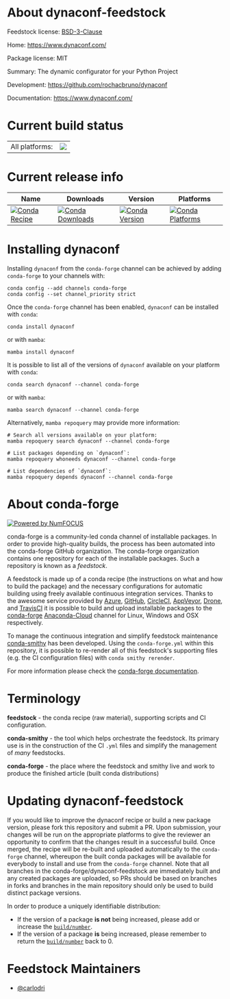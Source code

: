 About dynaconf-feedstock
========================

Feedstock license: [BSD-3-Clause](https://github.com/conda-forge/dynaconf-feedstock/blob/main/LICENSE.txt)

Home: https://www.dynaconf.com/

Package license: MIT

Summary: The dynamic configurator for your Python Project

Development: https://github.com/rochacbruno/dynaconf

Documentation: https://www.dynaconf.com/

Current build status
====================


<table><tr><td>All platforms:</td>
    <td>
      <a href="https://dev.azure.com/conda-forge/feedstock-builds/_build/latest?definitionId=11021&branchName=main">
        <img src="https://dev.azure.com/conda-forge/feedstock-builds/_apis/build/status/dynaconf-feedstock?branchName=main">
      </a>
    </td>
  </tr>
</table>

Current release info
====================

| Name | Downloads | Version | Platforms |
| --- | --- | --- | --- |
| [![Conda Recipe](https://img.shields.io/badge/recipe-dynaconf-green.svg)](https://anaconda.org/conda-forge/dynaconf) | [![Conda Downloads](https://img.shields.io/conda/dn/conda-forge/dynaconf.svg)](https://anaconda.org/conda-forge/dynaconf) | [![Conda Version](https://img.shields.io/conda/vn/conda-forge/dynaconf.svg)](https://anaconda.org/conda-forge/dynaconf) | [![Conda Platforms](https://img.shields.io/conda/pn/conda-forge/dynaconf.svg)](https://anaconda.org/conda-forge/dynaconf) |

Installing dynaconf
===================

Installing `dynaconf` from the `conda-forge` channel can be achieved by adding `conda-forge` to your channels with:

```
conda config --add channels conda-forge
conda config --set channel_priority strict
```

Once the `conda-forge` channel has been enabled, `dynaconf` can be installed with `conda`:

```
conda install dynaconf
```

or with `mamba`:

```
mamba install dynaconf
```

It is possible to list all of the versions of `dynaconf` available on your platform with `conda`:

```
conda search dynaconf --channel conda-forge
```

or with `mamba`:

```
mamba search dynaconf --channel conda-forge
```

Alternatively, `mamba repoquery` may provide more information:

```
# Search all versions available on your platform:
mamba repoquery search dynaconf --channel conda-forge

# List packages depending on `dynaconf`:
mamba repoquery whoneeds dynaconf --channel conda-forge

# List dependencies of `dynaconf`:
mamba repoquery depends dynaconf --channel conda-forge
```


About conda-forge
=================

[![Powered by
NumFOCUS](https://img.shields.io/badge/powered%20by-NumFOCUS-orange.svg?style=flat&colorA=E1523D&colorB=007D8A)](https://numfocus.org)

conda-forge is a community-led conda channel of installable packages.
In order to provide high-quality builds, the process has been automated into the
conda-forge GitHub organization. The conda-forge organization contains one repository
for each of the installable packages. Such a repository is known as a *feedstock*.

A feedstock is made up of a conda recipe (the instructions on what and how to build
the package) and the necessary configurations for automatic building using freely
available continuous integration services. Thanks to the awesome service provided by
[Azure](https://azure.microsoft.com/en-us/services/devops/), [GitHub](https://github.com/),
[CircleCI](https://circleci.com/), [AppVeyor](https://www.appveyor.com/),
[Drone](https://cloud.drone.io/welcome), and [TravisCI](https://travis-ci.com/)
it is possible to build and upload installable packages to the
[conda-forge](https://anaconda.org/conda-forge) [Anaconda-Cloud](https://anaconda.org/)
channel for Linux, Windows and OSX respectively.

To manage the continuous integration and simplify feedstock maintenance
[conda-smithy](https://github.com/conda-forge/conda-smithy) has been developed.
Using the ``conda-forge.yml`` within this repository, it is possible to re-render all of
this feedstock's supporting files (e.g. the CI configuration files) with ``conda smithy rerender``.

For more information please check the [conda-forge documentation](https://conda-forge.org/docs/).

Terminology
===========

**feedstock** - the conda recipe (raw material), supporting scripts and CI configuration.

**conda-smithy** - the tool which helps orchestrate the feedstock.
                   Its primary use is in the construction of the CI ``.yml`` files
                   and simplify the management of *many* feedstocks.

**conda-forge** - the place where the feedstock and smithy live and work to
                  produce the finished article (built conda distributions)


Updating dynaconf-feedstock
===========================

If you would like to improve the dynaconf recipe or build a new
package version, please fork this repository and submit a PR. Upon submission,
your changes will be run on the appropriate platforms to give the reviewer an
opportunity to confirm that the changes result in a successful build. Once
merged, the recipe will be re-built and uploaded automatically to the
`conda-forge` channel, whereupon the built conda packages will be available for
everybody to install and use from the `conda-forge` channel.
Note that all branches in the conda-forge/dynaconf-feedstock are
immediately built and any created packages are uploaded, so PRs should be based
on branches in forks and branches in the main repository should only be used to
build distinct package versions.

In order to produce a uniquely identifiable distribution:
 * If the version of a package **is not** being increased, please add or increase
   the [``build/number``](https://docs.conda.io/projects/conda-build/en/latest/resources/define-metadata.html#build-number-and-string).
 * If the version of a package **is** being increased, please remember to return
   the [``build/number``](https://docs.conda.io/projects/conda-build/en/latest/resources/define-metadata.html#build-number-and-string)
   back to 0.

Feedstock Maintainers
=====================

* [@carlodri](https://github.com/carlodri/)

